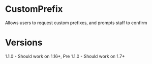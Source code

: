 # CustomPrefix
Allows users to request custom prefixes, and prompts staff to confirm

# Versions
1.1.0 - Should work on 1.16+,
Pre 1.1.0 - Should work on 1.7+
